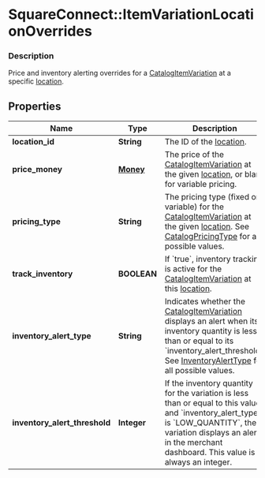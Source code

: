 # SquareConnect::ItemVariationLocationOverrides

### Description

Price and inventory alerting overrides for a [CatalogItemVariation](#type-catalogitemvariation) at a specific [location](#type-location).

## Properties
Name | Type | Description | Notes
------------ | ------------- | ------------- | -------------
**location_id** | **String** | The ID of the [location](#type-location). | [optional] 
**price_money** | [**Money**](Money.md) | The price of the [CatalogItemVariation](#type-catalogitemvariation) at the given [location](#type-location), or blank for variable pricing. | [optional] 
**pricing_type** | **String** | The pricing type (fixed or variable) for the [CatalogItemVariation](#type-catalogitemvariation) at the given [location](#type-location). See [CatalogPricingType](#type-catalogpricingtype) for all possible values. | [optional] 
**track_inventory** | **BOOLEAN** | If &#x60;true&#x60;, inventory tracking is active for the [CatalogItemVariation](#type-catalogitemvariation) at this [location](#type-location). | [optional] 
**inventory_alert_type** | **String** | Indicates whether the [CatalogItemVariation](#type-catalogitemvariation) displays an alert when its inventory quantity is less than or equal to its &#x60;inventory_alert_threshold&#x60;. See [InventoryAlertType](#type-inventoryalerttype) for all possible values. | [optional] 
**inventory_alert_threshold** | **Integer** | If the inventory quantity for the variation is less than or equal to this value and &#x60;inventory_alert_type&#x60; is &#x60;LOW_QUANTITY&#x60;, the variation displays an alert in the merchant dashboard.  This value is always an integer. | [optional] 


